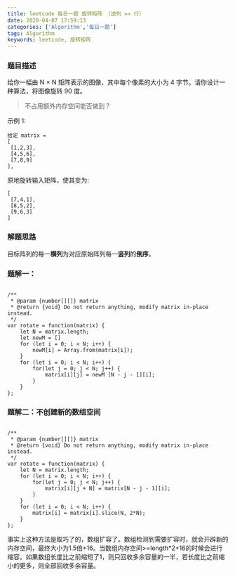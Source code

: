```yaml
---
title: leetcode 每日一题 旋转矩阵 （逆列 => 行）
date: 2020-04-07 17:59:13
categories: ['Algorithm','每日一题']
tags: Algorithm
keywords: leetcode, 旋转矩阵
---
```


### 题目描述
给你一幅由 N × N 矩阵表示的图像，其中每个像素的大小为 4 字节。请你设计一种算法，将图像旋转 90 度。

> 不占用额外内存空间能否做到？



示例 1:
 ```
给定 matrix = 
[
  [1,2,3],
  [4,5,6],
  [7,8,9]
],
 ```
原地旋转输入矩阵，使其变为:
 ```
[
  [7,4,1],
  [8,5,2],
  [9,6,3]
] 
```

### 解题思路

目标阵列的每一**横列**为对应原始阵列每一**竖列**的**倒序**。



###  题解一：
```

/**
 * @param {number[][]} matrix
 * @return {void} Do not return anything, modify matrix in-place instead.
 */
var rotate = function(matrix) {
    let N = matrix.length;
   	let newM = []
    for (let i = 0; i < N; i++) {
        newM[i] = Array.from(matrix[i]);
    }
    for (let i = 0; i < N; i++) {
        for(let j = 0; j < N; j++) {
            matrix[i][j] = newM [N - j - 1][i]; 
        }
    }
};
```



###  题解二：不创建新的数组空间
```

/**
 * @param {number[][]} matrix
 * @return {void} Do not return anything, modify matrix in-place instead.
 */
var rotate = function(matrix) {
    let N = matrix.length;
    for (let i = 0; i < N; i++) {
        for(let j = 0; j < N; j++) {
            matrix[i][j + N] = matrix[N - j - 1][i];
        }
    }
    for (let i = 0; i < N; i++) {
        matrix[i] = matrix[i].slice(N, 2*N);
    }
};
```

事实上这种方法是取巧了的，数组扩容了。数组检测到需要扩容时，就会开辟新的内存空间，最终大小为1.5倍+16。当数组内存空间>=length*2+16的时候会进行缩容。如果数组长度比之前缩短了1，则只回收多余容量的一半，若长度比之前缩小的更多，则全部回收多余容量。